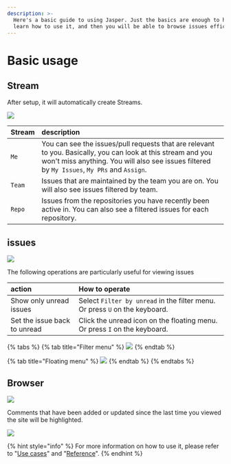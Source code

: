 ```yaml
---
description: >-
  Here's a basic guide to using Jasper. Just the basics are enough to help you
  learn how to use it, and then you will be able to browse issues efficiently.
---
```


# Basic usage

## Stream

After setup, it will automatically create Streams.

![](../.gitbook/assets/initial-streams.png)

| Stream | description |
| :--- | :--- |
| `Me` | You can see the issues/pull requests that are relevant to you. Basically, you can look at this stream and you won't miss anything.  You will also see issues filtered by `My Issues`, `My PRs` and `Assign`. |
| `Team` | Issues that are maintained by the team you are on. You will also see issues filtered by team. |
| `Repo` | Issues from the repositories you have recently been active in. You can also see a filtered issues for each repository. |

## issues

![](../.gitbook/assets/03_issues.png)

The following operations are particularly useful for viewing issues

| action | How to operate |
| :--- | :--- |
| Show only unread issues | Select `Filter by unread` in the filter menu. Or press  `U`  on the keyboard. |
| Set the issue back to unread | Click the unread icon on the floating menu. Or press  `I`  on the keyboard. |

{% tabs %}
{% tab title="Filter menu" %}
![](../.gitbook/assets/filter_by_unread.png)
{% endtab %}

{% tab title="Floating menu" %}
![](../.gitbook/assets/hover_unread.png)
{% endtab %}
{% endtabs %}

## Browser

![](../.gitbook/assets/03_browser.png)

Comments that have been added or updated since the last time you viewed the site will be highlighted.

![](../.gitbook/assets/03_highlight_comment.png)





{% hint style="info" %}
For more information on how to use it, please refer to "[Use cases](../usecase/)" and "[Reference](../reference/)".
{% endhint %}

